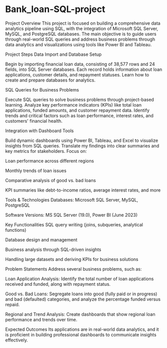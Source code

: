 # Bank_loan-SQL-project
Project Overview
This project is focused on building a comprehensive data analytics pipeline using SQL, with the integration of Microsoft SQL Server, MySQL, and PostgreSQL databases. The main objective is to guide users through real-world SQL queries and address business problems through data analytics and visualizations using tools like Power BI and Tableau.

Project Steps
Data Import and Database Setup

Begin by importing financial loan data, consisting of 38,577 rows and 24 fields, into SQL Server databases. Each record holds information about loan applications, customer details, and repayment statuses. Learn how to create and prepare databases for analytics.

SQL Queries for Business Problems

Execute SQL queries to solve business problems through project-based learning. Analyze key performance indicators (KPIs) like total loan applications, funded amounts, and customer repayment data. Identify trends and critical factors such as loan performance, interest rates, and customers' financial health.

Integration with Dashboard Tools

Build dynamic dashboards using Power BI, Tableau, and Excel to visualize insights from SQL queries. Translate my findings into clear summaries and key metrics for stakeholders. Focus on:

Loan performance across different regions

Monthly trends of loan issues

Comparative analysis of good vs. bad loans

KPI summaries like debt-to-income ratios, average interest rates, and more

Tools & Technologies
Databases: Microsoft SQL Server, MySQL, PostgreSQL

Software Versions: MS SQL Server (19.0), Power BI (June 2023)

Key Functionalities
SQL query writing (joins, subqueries, analytical functions)

Database design and management

Business analysis through SQL-driven insights

Handling large datasets and deriving KPIs for business solutions

Problem Statements
Address several business problems, such as:

Loan Application Analysis: Identify the total number of loan applications received and funded, along with repayment status.

Good vs. Bad Loans: Segregate loans into good (fully paid or in progress) and bad (defaulted) categories, and analyze the percentage funded versus repaid.

Regional and Trend Analysis: Create dashboards that show regional loan performance and trends over time.

Expected Outcomes
Its applications are in real-world data analytics, and it is proficient in building professional dashboards to communicate insights effectively.
